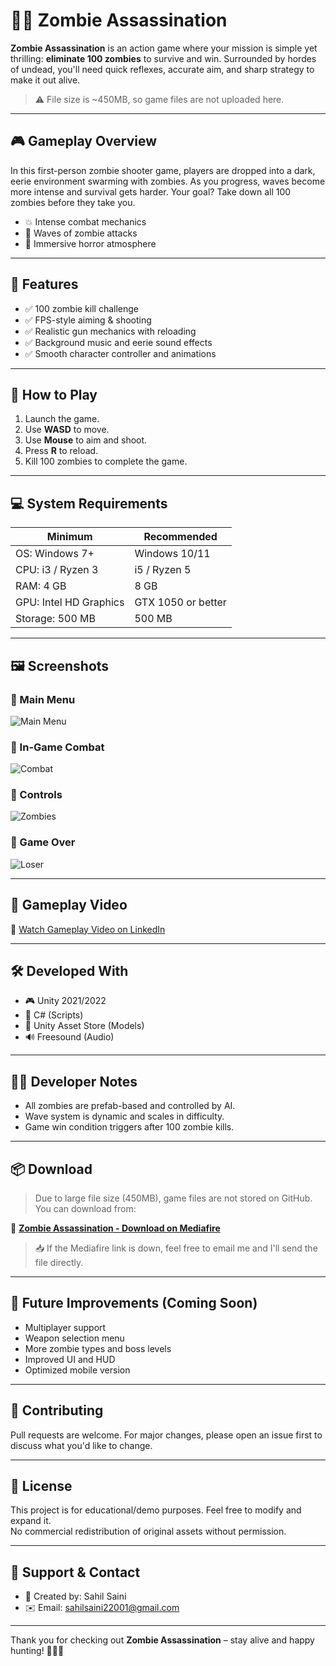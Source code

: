 # 🧟‍♂️ Zombie Assassination

**Zombie Assassination** is an action game where your mission is simple yet thrilling: **eliminate 100 zombies** to survive and win. Surrounded by hordes of undead, you'll need quick reflexes, accurate aim, and sharp strategy to make it out alive.

> ⚠️ File size is ~450MB, so game files are not uploaded here.

---

## 🎮 Gameplay Overview

In this first-person zombie shooter game, players are dropped into a dark, eerie environment swarming with zombies. As you progress, waves become more intense and survival gets harder. Your goal? Take down all 100 zombies before they take you.

- 💥 Intense combat mechanics  
- 🧟 Waves of zombie attacks  
- 🌌 Immersive horror atmosphere

---

## 🧩 Features

- ✅ 100 zombie kill challenge  
- ✅ FPS-style aiming & shooting    
- ✅ Realistic gun mechanics with reloading  
- ✅ Background music and eerie sound effects  
- ✅ Smooth character controller and animations

---

## 🚀 How to Play

1. Launch the game.  
2. Use **WASD** to move.  
3. Use **Mouse** to aim and shoot.  
4. Press **R** to reload.  
5. Kill 100 zombies to complete the game.

---

## 💻 System Requirements

| Minimum         | Recommended     |
|----------------|-----------------|
| OS: Windows 7+ | Windows 10/11    |
| CPU: i3 / Ryzen 3 | i5 / Ryzen 5 |
| RAM: 4 GB       | 8 GB            |
| GPU: Intel HD Graphics | GTX 1050 or better |
| Storage: 500 MB | 500 MB          |

---

## 🖼️ Screenshots

### 🔹 Main Menu  
![Main Menu](https://media.licdn.com/dms/image/v2/D5622AQGeZ2WBziP1Dg/feedshare-shrink_1280/feedshare-shrink_1280/0/1732855792615?e=1755734400&v=beta&t=L21JCVPbPwspwr0wOL12_a5OPGSGGVjBxOlCTOz8uNc)

### 🔹 In-Game Combat  
![Combat](https://media.licdn.com/dms/image/v2/D5622AQEoUHErAWtm2A/feedshare-shrink_1280/feedshare-shrink_1280/0/1732855796710?e=1755734400&v=beta&t=njPaw22d1yqUKz7jSlMxmg7lrokESwMRQLo6lXNV2Vs)

### 🔹 Controls  
![Zombies](https://media.licdn.com/dms/image/v2/D5622AQGO0dAIfFg0DA/feedshare-shrink_1280/feedshare-shrink_1280/0/1732855794228?e=1755734400&v=beta&t=NG_087W6Fa2uXxQd7FQK71fnG2hmBZdNk_N4hQsysKk)

### 🔹 Game Over  
![Loser](https://media.licdn.com/dms/image/v2/D5622AQEBObD64OMbSA/feedshare-shrink_1280/feedshare-shrink_1280/0/1732855799000?e=1755734400&v=beta&t=Lv9bWov8lpGlKwWTS7MqA-eAQ7CWvdy6soQkxCbwMPA)

---

## 🎥 Gameplay Video

🔗 [Watch Gameplay Video on LinkedIn](https://www.linkedin.com/feed/update/urn:li:ugcPost:7268125880713912320)

---

## 🛠️ Developed With

- 🎮 Unity 2021/2022  
- 🧠 C# (Scripts)  
- 🎨 Unity Asset Store (Models)  
- 🔊 Freesound (Audio)

---

## 🧑‍💻 Developer Notes

- All zombies are prefab-based and controlled by AI.  
- Wave system is dynamic and scales in difficulty.  
- Game win condition triggers after 100 zombie kills.

---

## 📦 Download

> Due to large file size (450MB), game files are not stored on GitHub. You can download from:

🔗 **[Zombie Assassination - Download on Mediafire](https://www.mediafire.com/file/jbl0dwvvc30vj5r/Zombie_assination.zip/file)**

> 📥 If the Mediafire link is down, feel free to email me and I'll send the file directly.

---

## 📢 Future Improvements (Coming Soon)

- Multiplayer support  
- Weapon selection menu  
- More zombie types and boss levels  
- Improved UI and HUD  
- Optimized mobile version

---

## 🤝 Contributing

Pull requests are welcome. For major changes, please open an issue first to discuss what you'd like to change.

---

## 📜 License

This project is for educational/demo purposes. Feel free to modify and expand it.  
No commercial redistribution of original assets without permission.

---

## 🙌 Support & Contact

- 👤 Created by: Sahil Saini  
- ✉️ Email: sahilsaini22001@gmail.com

---

Thank you for checking out **Zombie Assassination** – stay alive and happy hunting! 🧟‍♀️🔫
